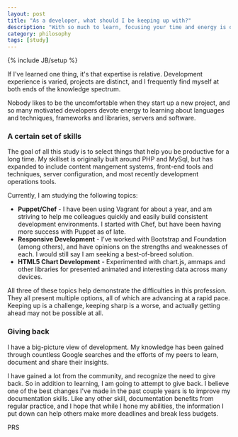 ```yaml
---
layout: post
title: "As a developer, what should I be keeping up with?"
description: "With so much to learn, focusing your time and energy is of utmost importance."
category: philosophy
tags: [study]
---
```

{% include JB/setup %}

If I've learned one thing, it's that expertise is relative. Development experience is varied, projects are distinct, and I frequently find myself at both ends of the knowledge spectrum.

Nobody likes to be the uncomfortable when they start up a new project, and so many motivated developers devote energy to learning about languages and techniques, frameworks and libraries, servers and software.

### A certain set of skills

The goal of all this study is to select things that help you be productive for a long time. My skillset is originally built around PHP and MySql, but has expanded to include content mangement systems, front-end tools and techniques, server configuration, and most recently development operations tools. 

Currently, I am studying the following topics:

+ __Puppet/Chef__ - I have been using Vagrant for about a year, and am striving to help me colleagues quickly and easily build consistent development environments. I started with Chef, but have been having more success with Puppet as of late.
+ __Responsive Development__ - I've worked with Bootstrap and Foundation (among others), and have opinions on the strengths and weaknesses of each. I would still say I am seeking a best-of-breed solution.
+ __HTML5 Chart Development__ - Experimented with chart.js, ammaps and other libraries for presented animated and interesting data across many devices.

All three of these topics help demonstrate the difficulties in this profession. They all present multiple options, all of which are advancing at a rapid pace. Keeping up is a challenge, keeping sharp is a worse, and actually getting ahead may not be possible at all.

### Giving back

I have a big-picture view of development. My knowledge has been gained through countless Google searches and the efforts of my peers to learn, document and share their insights. 

I have gained a lot from the community, and recognize the need to give back. So in addition to learning, I am going to attempt to give back. I believe one of the best changes I've made in the past couple years is to improve my documentation skills. Like any other skill, documentation benefits from regular practice, and I hope that while I hone my abilities, the information I put down can help others make more deadlines and break less budgets.

PRS



